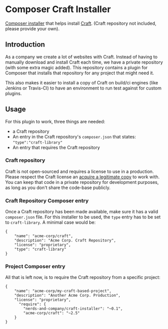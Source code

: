 # Composer Craft Installer

[Composer installer](https://getcomposer.org/doc/articles/custom-installers.md) 
that helps install [Craft](https://craftcms.com/). (Craft repository not 
included, please provide your own).

## Introduction

As a company we create a lot of websites with Craft. Instead of having to 
manually download and install Craft each time, we have a private repository 
(with some extra magic added). This repository contains a plugin for Composer 
that installs that repository for any project that might need it.

This also makes it easier to install a copy of Craft on build/ci engines (like 
Jenkins or Travis-CI) to have an environment to run test against for custom 
plugins.

## Usage

For this plugin to work, three things are needed:
    
 - a Craft repository 
 - An entry in the Craft repository's `composer.json` that states: `"type":"craft-library"`
 - An entry that requires the Craft repository

### Craft repository

Craft is not open-sourced and requires a license to use in a production. Please 
respect the Craft license an [acquire a legitimate copy](https://craftcms.com/pricing) 
to work with. You can keep that code in a private repository for development 
purposes, as long as you don't share the code-base publicly.

### Craft Repository Composer entry

Once a Craft repository has been made available, make sure it has a valid 
`composer.json` file. For this installer to be used, the `type` entry has to be 
set to `craft-library`. A minimal case would be:

    {
        "name": "acme-corp/craft",
        "description": "Acme Corp. Craft Repository",
        "license": "proprietary",
        "type": "craft-library"
    }
    
### Project Composer entry

All that is left now, is to require the Craft repository from a specific project:

    {
        "name": "acme-corp/my-craft-based-project",
        "description": "Another Acme Corp. Production",
        "license": "proprietary",
          "require": {
            "nerds-and-company/craft-installer": "~0.1",
            "acme-corp/craft": "~2.5"
        }
    }

